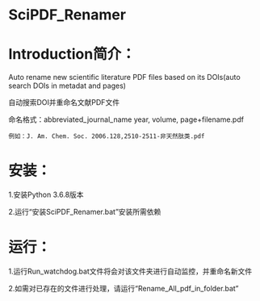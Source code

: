 # SciPDF_Renamer
# Introduction简介：
Auto rename new scientific literature PDF files based on its DOIs(auto search DOIs in metadat and pages) 

自动搜索DOI并重命名文献PDF文件

命名格式：abbreviated_journal_name year, volume, page+filename.pdf 

	例如：J. Am. Chem. Soc. 2006.128,2510-2511-非天然肽类.pdf
		
# 安装：

1.安装Python 3.6.8版本

2.运行“安装SciPDF_Renamer.bat”安装所需依赖

# 运行：
1.运行Run_watchdog.bat文件将会对该文件夹进行自动监控，并重命名新文件

2.如需对已存在的文件进行处理，请运行“Rename_All_pdf_in_folder.bat”
